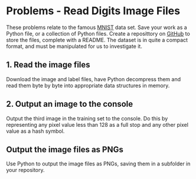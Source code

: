 # Problems - Read Digits Image Files
These problems relate to the famous [MNIST](http://yann.lecun.com/exdb/mnist/) data set.
Save your work as a Python file, or a collection of Python files.
Create a reposittory on [GitHub](https://github.com/) to store the files, complete with a README.
The dataset is in quite a compact format, and must be manipulated for us to investigate it.


## 1. Read the image files
Download the image and label files, have Python decompress them and read them byte by byte into appropriate data structures in memory.


## 2. Output an image to the console
Output the third image in the training set to the console.
Do this by representing any pixel value less than 128 as a full stop and any other pixel value as a hash symbol.


## Output the image files as PNGs
Use Python to output the image files as PNGs, saving them in a subfolder in your repository.
